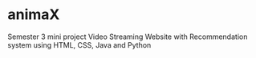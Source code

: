 # animaX
Semester 3 mini project
Video Streaming Website with Recommendation system using HTML, CSS, Java and Python
